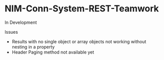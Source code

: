 # NIM-Conn-System-REST-Teamwork

In Development

Issues
- Results with no single object or array objects not working without nesting in a property
- Header Paging method not available yet
